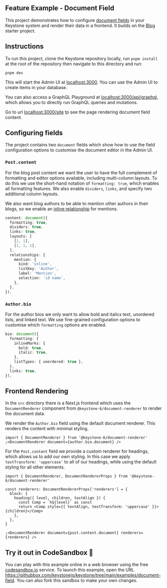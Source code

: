 ## Feature Example - Document Field

This project demonstrates how to configure [document fields](https://keystonejs.com/docs/guides/document-fields) in your Keystone system and render their data in a frontend.
It builds on the [Blog](../blog) starter project.

## Instructions

To run this project, clone the Keystone repository locally, run `pnpm install` at the root of the repository then navigate to this directory and run:

```shell
pnpm dev
```

This will start the Admin UI at [localhost:3000](http://localhost:3000).
You can use the Admin UI to create items in your database.

You can also access a GraphQL Playground at [localhost:3000/api/graphql](http://localhost:3000/api/graphql), which allows you to directly run GraphQL queries and mutations.

Go to url [localhost:3000/site](http://localhost:3000/site) tp see the page rendering document field content.

## Configuring fields

The project contains two `document` fields which show how to use the field configuration options to customise the document editor in the Admin UI.

### `Post.content`

For the blog post content we want the user to have the full complement of formatting and editor options available, including multi-column layouts.
To do this we use the short-hand notation of `formatting: true`, which enables all formatting features. We also enable `dividers`, `links`, and specify two additional column layouts.

We also want blog authors to be able to mention other authors in their blogs, so we enable an [inline relationship](https://next.keystonejs.com/docs/guides/document-fields#inline-relationships) for mentions.

```ts
content: document({
  formatting: true,
  dividers: true,
  links: true,
  layouts: [
    [1, 1],
    [1, 1, 1],
  ],
  relationships: {
    mention: {
      kind: 'inline',
      listKey: 'Author',
      label: 'Mention',
      selection: 'id name',
    },
  },
}),
```

### `Author.bio`

For the author bios we only want to allow bold and italics text, unordered lists, and linked text.
We use fine-grained configuration options to customise which `formatting` options are enabled.

```ts
bio: document({
  formatting: {
    inlineMarks: {
      bold: true,
      italic: true,
    },
    listTypes: { unordered: true },
  },
  links: true,
}),
```

## Frontend Rendering

In the `src` directory there is a Next.js frontend which uses the `DocumentRenderer` component from `@keystone-6/document-renderer` to render the document data.

We render the `Author.bio` field using the default document renderer.
This renders the content with minimal styling.

```tsx
import { DocumentRenderer } from '@keystone-6/document-renderer'
;<DocumentRenderer document={author.bio.document} />
```

For the `Post.content` field we provide a custom renderer for headings, which allows us to add our own styling.
In this case we apply `textTransform: 'uppercase'` to all of our headings, while using the default styling for all other elements.

```tsx
import { DocumentRenderer, DocumentRendererProps } from '@keystone-6/document-renderer'

const renderers: DocumentRendererProps['renderers'] = {
  block: {
    heading({ level, children, textAlign }) {
      const Comp = `h${level}` as const
      return <Comp style={{ textAlign, textTransform: 'uppercase' }}>{children}</Comp>
    },
  },
}

;<DocumentRenderer document={post.content.document} renderers={renderers} />
```

## Try it out in CodeSandbox 🧪

You can play with this example online in a web browser using the free [codesandbox.io](https://codesandbox.io/) service. To launch this example, open the URL <https://githubbox.com/keystonejs/keystone/tree/main/examples/document-field>. You can also fork this sandbox to make your own changes.
